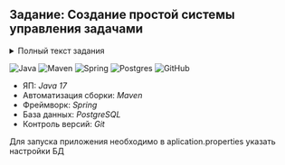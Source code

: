 ## Задание: Создание простой системы управления задачами

<details>
<summary>Полный текст задания</summary>
 Задание: Создание простой системы управления задачами

Описание:
Ваша задача - создать простую систему управления задачами с использованием Spring Boot и Spring Data JPA. 
Система должна позволять создавать, просматривать, обновлять и удалять задачи.

Требования:

Модель данных: Создайте сущность Task с полями: id, title, description, dueDate, completed.

Хранилище данных: Используйте Spring Data JPA для работы с базой данных.
Настройте соединение с базой данных (например, использование H2 для упрощения).

REST API: Создайте контроллер TaskController, который будет обрабатывать HTTP-запросы для операций с задачами (создание, чтение, обновление, удаление).

Реализуйте следующие методы:

GET /tasks - Получить список всех задач.

GET /tasks/{id} - Получить информацию о задаче по её id.

POST /tasks - Создать новую задачу.

PUT /tasks/{id} - Обновить информацию о задаче.

DELETE /tasks/{id} - Удалить задачу.

Тестирование:

Напишите unit-тесты для проверки функциональности вашего приложения.
Покройте тестами контроллеры и сервисы.
</details>

![Java](https://img.shields.io/badge/java-%23ED8B00.svg?style=for-the-badge&logo=java&logoColor=white "Java 11")
![Maven](https://img.shields.io/badge/Maven-green.svg?style=for-the-badge&logo=mockito&logoColor=white "Maven")
![Spring](https://img.shields.io/badge/Spring-blueviolet.svg?style=for-the-badge&logo=spring&logoColor=white "Spring")
![Postgres](https://img.shields.io/badge/postgres-%23316192.svg?style=for-the-badge&logo=postgresql&logoColor=white)
![GitHub](https://img.shields.io/badge/git-%23121011.svg?style=for-the-badge&logo=github&logoColor=white "Git")
+ ЯП: *Java 17*
+ Автоматизация сборки: *Maven*
+ Фреймворк: *Spring*
+ База данных: *PostgreSQL*
+ Контроль версий: *Git*

Для запуска приложения необходимо в aplication.properties указать настройки БД
